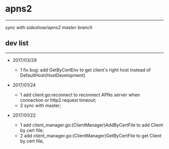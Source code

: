 # apns2 #
---
*sync with sideshow/apns2 master branch*

## dev list ##
---

- 2017/03/29
    - 1 fix bug: add GetByCertEnv to get client's right host instead of DefaultHost(HostDevelopment)

- 2017/01/24
    - 1 add client.go:reconnect to reconnect APNs server when connection or http2 request timeout;
    - 2 sync with master;

- 2017/01/22
    - 1 add client_manager.go:(ClientManager)AddByCertFile to add Client by cert file;
    - 2 add client_manager.go:(ClientManager)GetByCertFile to get Client by cert file;
